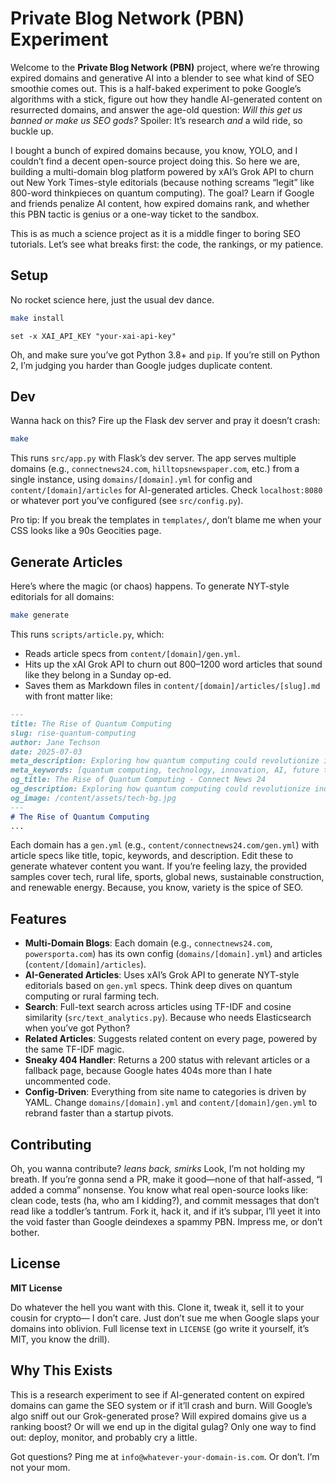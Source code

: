 # Private Blog Network (PBN) Experiment

Welcome to the **Private Blog Network (PBN)** project, where we’re throwing expired domains and generative AI into a blender to see what kind of SEO smoothie comes out. This is a half-baked experiment to poke Google’s algorithms with a stick, figure out how they handle AI-generated content on resurrected domains, and answer the age-old question: *Will this get us banned or make us SEO gods?* Spoiler: It’s research *and* a wild ride, so buckle up.

I bought a bunch of expired domains because, you know, YOLO, and I couldn’t find a decent open-source project doing this. So here we are, building a multi-domain blog platform powered by xAI’s Grok API to churn out New York Times-style editorials (because nothing screams “legit” like 800-word thinkpieces on quantum computing). The goal? Learn if Google and friends penalize AI content, how expired domains rank, and whether this PBN tactic is genius or a one-way ticket to the sandbox.

This is as much a science project as it is a middle finger to boring SEO tutorials. Let’s see what breaks first: the code, the rankings, or my patience.

## Setup

No rocket science here, just the usual dev dance.

```bash
make install
```

```fish
set -x XAI_API_KEY "your-xai-api-key"
```

Oh, and make sure you’ve got Python 3.8+ and `pip`. If you’re still on Python 2, I’m judging you harder than Google judges duplicate content.

## Dev

Wanna hack on this? Fire up the Flask dev server and pray it doesn’t crash:

```bash
make
```

This runs `src/app.py` with Flask’s dev server. The app serves multiple domains (e.g., `connectnews24.com`, `hilltopsnewspaper.com`, etc.) from a single instance, using `domains/[domain].yml` for config and `content/[domain]/articles` for AI-generated articles. Check `localhost:8080` or whatever port you’ve configured (see `src/config.py`).

Pro tip: If you break the templates in `templates/`, don’t blame me when your CSS looks like a 90s Geocities page.

## Generate Articles

Here’s where the magic (or chaos) happens. To generate NYT-style editorials for all domains:

```bash
make generate
```

This runs `scripts/article.py`, which:
- Reads article specs from `content/[domain]/gen.yml`.
- Hits up the xAI Grok API to churn out 800–1200 word articles that sound like they belong in a Sunday op-ed.
- Saves them as Markdown files in `content/[domain]/articles/[slug].md` with front matter like:

```markdown
---
title: The Rise of Quantum Computing
slug: rise-quantum-computing
author: Jane Techson
date: 2025-07-03
meta_description: Exploring how quantum computing could revolutionize industries, from cryptography to drug discovery.
meta_keywords: [quantum computing, technology, innovation, AI, future tech]
og_title: The Rise of Quantum Computing - Connect News 24
og_description: Exploring how quantum computing could revolutionize industries, from cryptography to drug discovery.
og_image: /content/assets/tech-bg.jpg
---
# The Rise of Quantum Computing
...
```

Each domain has a `gen.yml` (e.g., `content/connectnews24.com/gen.yml`) with article specs like title, topic, keywords, and description. Edit these to generate whatever content you want. If you’re feeling lazy, the provided samples cover tech, rural life, sports, global news, sustainable construction, and renewable energy. Because, you know, variety is the spice of SEO.


## Features

- **Multi-Domain Blogs**: Each domain (e.g., `connectnews24.com`, `powersporta.com`) has its own config (`domains/[domain].yml`) and articles (`content/[domain]/articles`).
- **AI-Generated Articles**: Uses xAI’s Grok API to generate NYT-style editorials based on `gen.yml` specs. Think deep dives on quantum computing or rural farming tech.
- **Search**: Full-text search across articles using TF-IDF and cosine similarity (`src/text_analytics.py`). Because who needs Elasticsearch when you’ve got Python?
- **Related Articles**: Suggests related content on every page, powered by the same TF-IDF magic.
- **Sneaky 404 Handler**: Returns a 200 status with relevant articles or a fallback page, because Google hates 404s more than I hate uncommented code.
- **Config-Driven**: Everything from site name to categories is driven by YAML. Change `domains/[domain].yml` and `content/[domain]/gen.yml` to rebrand faster than a startup pivots.

## Contributing

Oh, you wanna contribute? *leans back, smirks* Look, I’m not holding my breath. If you’re gonna send a PR, make it good—none of that half-assed, “I added a comma” nonsense. You know what real open-source looks like: clean code, tests (ha, who am I kidding?), and commit messages that don’t read like a toddler’s tantrum. Fork it, hack it, and if it’s subpar, I’ll yeet it into the void faster than Google deindexes a spammy PBN. Impress me, or don’t bother.

## License

**MIT License**

Do whatever the hell you want with this. Clone it, tweak it, sell it to your cousin for crypto— I don’t care. Just don’t sue me when Google slaps your domains into oblivion. Full license text in `LICENSE` (go write it yourself, it’s MIT, you know the drill).

## Why This Exists

This is a research experiment to see if AI-generated content on expired domains can game the SEO system or if it’ll crash and burn. Will Google’s algo sniff out our Grok-generated prose? Will expired domains give us a ranking boost? Or will we end up in the digital gulag? Only one way to find out: deploy, monitor, and probably cry a little.

Got questions? Ping me at `info@whatever-your-domain-is.com`. Or don’t. I’m not your mom.
